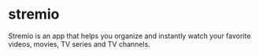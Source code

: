 # stremio
Stremio is an app that helps you organize and instantly watch your favorite videos, movies, TV series and TV channels.
